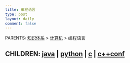 ```yaml
---
title: 编程语言
type: post
layout: daily
comment: false
---
```


PARENTS: [知识体系](/gknows/wiki) > [计算机](/gknows/计算机) > 编程语言

CHILDREN: [java](/gknows/java) | [python](/gknows/python) | [c](/gknows/c) | [c++conf](/gknows/c++conf)
---
